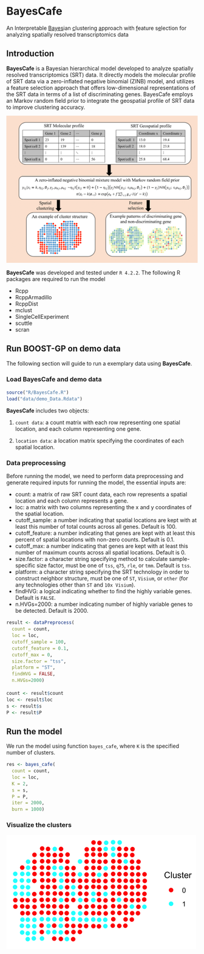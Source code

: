 # BayesCafe

An Interpretable <ins>Bayes</ins>ian <ins>c</ins>lustering <ins>a</ins>pproach with <ins>f</ins>eature s<ins>e</ins>lection for analyzing spatially resolved transcriptomics data

## Introduction

**BayesCafe** is a Bayesian hierarchical model developed to analyze spatially resolved transcriptomics (SRT) data. It directly models the molecular profile of SRT
data via a zero-inflated negative binomial (ZINB) model, and utilizes a feature selection
approach that offers low-dimensional representations of the SRT data in terms of a list
of discriminating genes. BayesCafe employs an Markov random field prior to integrate the geospatial profile of SRT data to improve clustering accuracy. 

![workflow](workflow.png)

**BayesCafe** was developed and tested under `R 4.2.2`. The following R packages are required to run the model

- Rcpp
- RcppArmadillo
- RcppDist
- mclust
- SingleCellExperiment
- scuttle
- scran

## Run BOOST-GP on demo data

The following section will guide to run a exemplary data using **BayesCafe**.

### Load BayesCafe and demo data
```r
source("R/BayesCafe.R")
load("data/demo_Data.Rdata")
```

**BayesCafe** includes two objects:

1. `count data`: a count matrix with each row representing one spatial location, 
and each column representing one gene.

2. `location data`: a location matrix specifying the coordinates of each spatial location.

### Data preprocessing
Before running the model, we need to perform data preprocessing and generate required inputs for running the model, the essential inputs are:

- count: a matrix of raw SRT count data, each row represents a spatial location 
and each column represents a gene.
- loc: a matrix  with two columns representing the x and y coordinates of the spatial location.
- cutoff_sample: a number indicating that spatial locations are kept with at least this number of total counts across all genes. Default is 100.
- cutoff_feature: a number indicating that genes are kept with at least this percent of spatial locations with non-zero counts. Default is 0.1.
- cutoff_max: a number indicating that genes are kept with at least this number of maximum counts across all spatial locations. Default is 0.
- size.factor: a character string specifying method to calculate sample-specific size factor, must be one of `tss`, `q75`, `rle`, or `tmm`. Default is `tss`.
- platform: a character string specifying the SRT technology in order to construct neighbor structure, must be one of `ST`, `Visium`, or `other` (for any technologies other than `ST` and `10x Visium`).
- findHVG: a logical indicating whether to find the highly variable genes. Default is `FALSE`.
- n.HVGs=2000: a number indicating number of highly variable genes to be detected. Default is 2000.

```r
result <- dataPreprocess(
  count = count, 
  loc = loc, 
  cutoff_sample = 100, 
  cutoff_feature = 0.1, 
  cutoff_max = 0, 
  size.factor = "tss", 
  platform = "ST",
  findHVG = FALSE, 
  n.HVGs=2000)

count <- result$count
loc <- result$loc
s <- result$s
P <- result$P
```

## Run the model
We run the model using function `bayes_cafe`, where `K` is the specified number of clusters.

```r
res <- bayes_cafe(
  count = count, 
  loc = loc, 
  K = 2, 
  s = s, 
  P = P, 
  iter = 2000, 
  burn = 1000)
```

### Visualize the clusters

<img src="cluster.png" alt="cluster" width="500" height="300">

